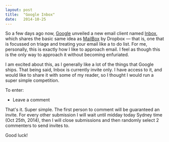 ```yaml
---
layout: post
title:  "Google Inbox"
date:   2014-10-25
---
```

So a few days ago now, [Google][1] unveiled a new email client named [Inbox][2], which shares the basic same idea as [MailBox][3] by Dropbox — that is, one that is focussed on triage and treating your email like a to do list. For me, personally, this is exactly how I like to approach email. I feel as though this is the only way to approach it without becoming enfuriated. 

I am excited about this, as I generally like a lot of the things that Google ships. That being said, Inbox is currently invite only. I have access to it, and would like to share it with some of my reader, so I thought I would run a super simple competition. 

To enter:

- Leave a comment

That's it. Super simple. The first person to comment will be guaranteed an invite. For every other submission I will wait until midday today Sydney time (Oct 25th, 2014), then I will close submissions and then randomly select 2 commenters to send invites to. 

Good luck!

[1]: [http://google.com]
[2]: [https://inbox.google.com/]
[3]: [http://www.mailboxapp.com]
